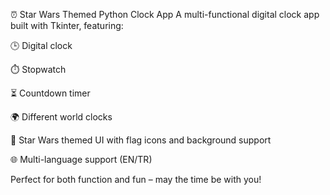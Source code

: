 ⏰ Star Wars Themed Python Clock App
A multi-functional digital clock app built with Tkinter, featuring:

🕒 Digital clock

⏱️ Stopwatch

⏳ Countdown timer

🌍 Different world clocks

🎨 Star Wars themed UI with flag icons and background support

🌐 Multi-language support (EN/TR)

Perfect for both function and fun – may the time be with you!
